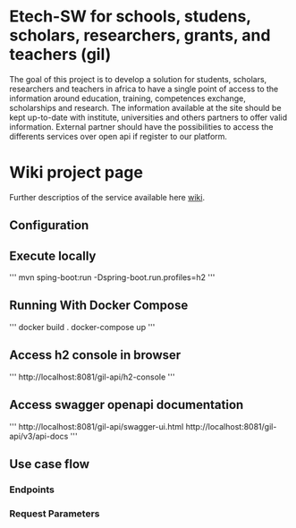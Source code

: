# Etech-SW for schools, studens, scholars, researchers, grants, and teachers (gil)

The goal of this project is to develop a solution for students, scholars, researchers and teachers in africa to have a single point of access to the information around education, training, competences exchange, scholarships and research. The information available at the site should be kept up-to-date with institute, universities and others partners to offer valid information. External partner should have the possibilities to access the differents services over open api if register to our platform.

# Wiki project page

Further descriptios of the service available here [wiki](https://etech-sw.atlassian.net/jira/software/projects/ESgil/boards/12).

## Configuration


## Execute locally

'''
mvn sping-boot:run -Dspring-boot.run.profiles=h2
'''

## Running With Docker Compose

'''
docker build .
docker-compose up
'''

## Access h2 console in browser

'''
http://localhost:8081/gil-api/h2-console
'''

## Access swagger openapi documentation

'''
http://localhost:8081/gil-api/swagger-ui.html
http://localhost:8081/gil-api/v3/api-docs
'''

## Use case flow

### Endpoints
### Request Parameters